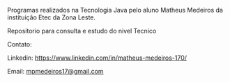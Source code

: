 Programas realizados na Tecnologia Java pelo aluno Matheus Medeiros da instituição Etec da Zona Leste.

Repositorio para consulta e estudo do nivel Tecnico

Contato:

Linkedin: https://www.linkedin.com/in/matheus-medeiros-170/ 

Email: mpmedeiros17@gmail.com
